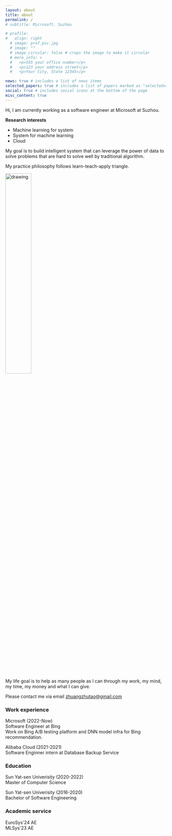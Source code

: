 ```yaml
---
layout: about
title: about
permalink: /
# subtitle: Microsoft. Suzhou

# profile:
#   align: right
  # image: prof_pic.jpg
  # image: ""
  # image_circular: false # crops the image to make it circular
  # more_info: >
  #   <p>555 your office number</p>
  #   <p>123 your address street</p>
  #   <p>Your City, State 12345</p>

news: true # includes a list of news items
selected_papers: true # includes a list of papers marked as "selected={true}"
social: true # includes social icons at the bottom of the page
misc_content: true
---
```

Hi, I am currently working as a software engineer at Microsoft at Suzhou.  

**Research interests**
- Machine learning for system
- System for machine learning
- Cloud
<!-- My research interests focus on machine learning for system, system for machine learning  -->
<!-- and cloud.   -->

My goal is to build intelligent system that can leverage the power of data to solve 
problems that are hard to solve well by traditional algorithm.

My practice philosophy follows learn-teach-apply triangle.  

<img src="https://github.com/BilyZ98/BilyZ98.github.io/assets/26542149/2d14a0f9-8dc2-4695-a778-23a9fdf79835"  alt="drawing" width="40%" height="auto">
<!-- <img src="https://github.com/BilyZ98/BilyZ98.github.io/assets/26542149/30b77d6b-5bd1-4f72-a7b8-c3f43c0b3d1f"  alt="drawing" width="40%" height="auto"> -->


My life goal is to help as many people as I can through my work, my mind, my time,
my money and what I can give. 

Please contact me via email <zhuangzhutao@gmail.com>



### Work experience
Microsoft (2022-Now)  
Software Engineer at Bing  
Work on Bing A/B testing platform and DNN model infra for Bing recommendation.

Alibaba Cloud (2021-2021)  
Software Enginner intern at Database Backup Service



### Education
Sun Yat-sen Univerisity  (2020-2022)   
Master of Computer Science

Sun Yat-sen Univerisity  (2016-2020)  
Bachelor of Software Engineering

<!-- ### Publications -->



### Academic service
EuroSys'24 AE  
MLSys'23 AE



<!-- Write your biography here. Tell the world about yourself. Link to your favorite [subreddit](http://reddit.com). You can put a picture in, too. The code is already in, just name your picture `prof_pic.jpg` and put it in the `img/` folder. -->

<!-- Put your address / P.O. box / other info right below your picture. You can also disable any of these elements by editing `profile` property of the YAML header of your `_pages/about.md`. Edit `_bibliography/papers.bib` and Jekyll will render your [publications page](/al-folio/publications/) automatically. -->

<!-- Link to your social media connections, too. This theme is set up to use [Font Awesome icons](https://fontawesome.com/) and [Academicons](https://jpswalsh.github.io/academicons/), like the ones below. Add your Facebook, Twitter, LinkedIn, Google Scholar, or just disable all of them. -->

